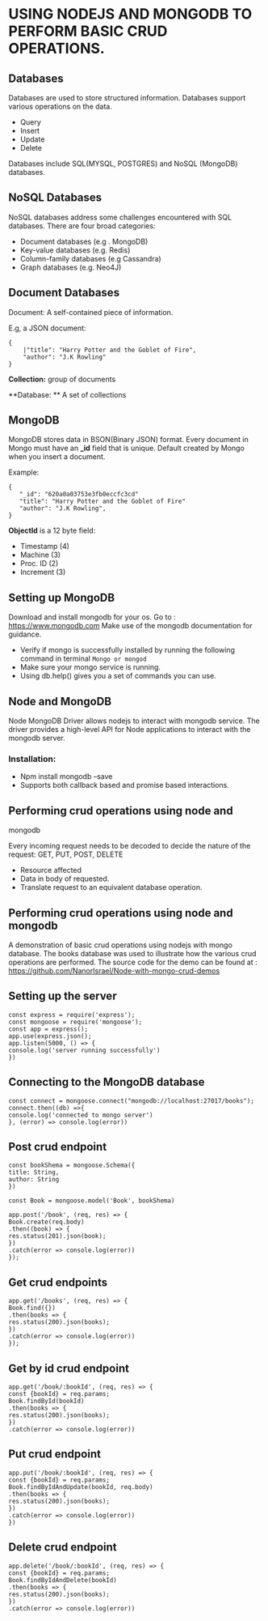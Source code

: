 # USING NODEJS AND MONGODB TO PERFORM BASIC CRUD OPERATIONS.

## Databases
Databases are used to store structured information. Databases support various operations on the data.
* Query
* Insert
* Update
* Delete

Databases include SQL(MYSQL, POSTGRES) and NoSQL (MongoDB) databases.

## NoSQL Databases
NoSQL databases address some challenges encountered with SQL databases. There are four broad categories:

* Document databases (e.g . MongoDB)
* Key-value databases (e.g. Redis)
* Column-family databases (e.g Cassandra)
* Graph databases (e.g. Neo4J)

## Document Databases

Document: A self-contained piece of information.

E.g, a JSON document: 
```
{
    |"title": "Harry Potter and the Goblet of Fire",
    "author": "J.K Rowling"
}
```
**Collection:** group of documents 

**Database: ** A set of collections

## MongoDB
MongoDB stores data in BSON(Binary JSON) format.
Every document in Mongo must have an **_id** field that is unique.
Default created by Mongo when you insert a document.

Example:
 ```
{
    "_id": "620a0a03753e3fb0eccfc3cd"
    "title": "Harry Potter and the Goblet of Fire"
    "author": "J.K Rowling",
}
```

**ObjectId** is a 12 byte field:
* Timestamp (4)
* Machine (3)
* Proc. ID (2)
* Increment (3)

## Setting up MongoDB

Download and install mongodb for your os. Go to : https://www.mongodb.com
Make use of the mongodb documentation for guidance.
* Verify if mongo is successfully installed by running the following command in terminal
`Mongo or mongod`
* Make sure your mongo service is running.
* Using db.help() gives you a set of commands you can use.

## Node and MongoDB

Node MongoDB Driver allows nodejs to interact with mongodb service.
The driver provides a high-level API for Node applications to interact with the mongodb server.

### Installation:
* Npm install mongodb –save
* Supports both callback based and promise based interactions.

## Performing crud operations using node and
mongodb

Every incoming request needs to be decoded to decide the nature of the request:
GET, PUT, POST, DELETE
* Resource affected
* Data in body of requested.
* Translate request to an equivalent database operation.

## Performing crud operations using node and mongodb

A demonstration of basic crud operations using nodejs with mongo database.
The books database was used to illustrate how the various crud operations are performed.
The source code for the demo can be found at :
https://github.com/NanorIsrael/Node-with-mongo-crud-demos

## Setting up the server
```
const express = require('express');
const mongoose = require('mongoose');
const app = express();
app.use(express.json();
app.listen(5000, () => {
console.log('server running successfully')
})
```
## Connecting to the MongoDB database
```
const connect = mongoose.connect("mongodb://localhost:27017/books");
connect.then((db) =>{
console.log('connected to mongo server')
}, (error) => console.log(error))
```
## Post crud endpoint
```
const bookShema = mongoose.Schema({
title: String,
author: String
})

const Book = mongoose.model('Book', bookShema)

app.post('/book', (req, res) => {
Book.create(req.body)
.then((book) => {
res.status(201).json(book);
})
.catch(error => console.log(error))
});
```
## Get crud endpoints
```
app.get('/books', (req, res) => {
Book.find({})
.then(books => {
res.status(200).json(books);
})
.catch(error => console.log(error))
});
```
## Get by id crud endpoint
```
app.get('/book/:bookId', (req, res) => {
const {bookId} = req.params;
Book.findById(bookId)
.then(books => {
res.status(200).json(books);
})
.catch(error => console.log(error))
```
## Put crud endpoint
```
app.put('/book/:bookId', (req, res) => {
const {bookId} = req.params;
Book.findByIdAndUpdate(bookId, req.body)
.then(books => {
res.status(200).json(books);
})
.catch(error => console.log(error))
})
```
## Delete crud endpoint
```
app.delete('/book/:bookId', (req, res) => {
const {bookId} = req.params;
Book.findByIdAndDelete(bookId)
.then(books => {
res.status(200).json(books);
})
.catch(error => console.log(error))
```
